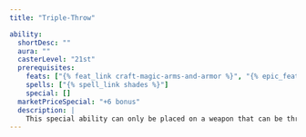 ```yaml
---
title: "Triple-Throw"

ability:
  shortDesc: ""
  aura: ""
  casterLevel: "21st"
  prerequisites:
    feats: ["{% feat_link craft-magic-arms-and-armor %}", "{% epic_feat_link craft-epic-magic-arms-and-armor %}"]
    spells: ["{% spell_link shades %}"]
    special: []
  marketPriceSpecial: "+6 bonus"
  description: |
    This special ability can only be placed on a weapon that can be thrown. (If this property is rolled for a weapon that cannot be thrown, reroll.) A triple-throw weapon creates two duplicates of itself when thrown. Both the original and the duplicate weapons attack separately (at the same attack bonus). Regardless of the success of any of the attacks, the duplicates immediately disappear after the attack is completed. Any bonuses on damage due to accuracy or precision (including those from sneak attacks, the Precise Shot feat, or the ranger's favored enemy bonus) apply only to the original weapon's damage, not to the duplicates.
---
```

